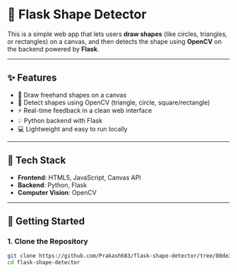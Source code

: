 # 🧠 Flask Shape Detector

This is a simple web app that lets users **draw shapes** (like circles, triangles, or rectangles) on a canvas, and then detects the shape using **OpenCV** on the backend powered by **Flask**.

---

## ✨ Features

- 🎨 Draw freehand shapes on a canvas
- 🧠 Detect shapes using OpenCV (triangle, circle, square/rectangle)
- ⚡ Real-time feedback in a clean web interface
- 💡 Python backend with Flask
- 💻 Lightweight and easy to run locally

---

## 🧰 Tech Stack

- **Frontend**: HTML5, JavaScript, Canvas API
- **Backend**: Python, Flask
- **Computer Vision**: OpenCV

---

## 🚀 Getting Started

### 1. Clone the Repository

```bash
git clone https://github.com/Prakash683/flask-shape-detector/tree/80de32e66448aa13f3aa56ea57f90c6de1fd4a3d
cd flask-shape-detector
